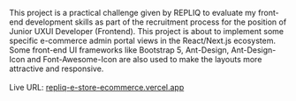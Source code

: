 This project is a practical challenge given by REPLIQ to evaluate my front-end development skills as part of the recruitment process for the position of Junior UXUI Developer (Frontend). This project is about to implement some specific e-commerce admin portal views in the React/Next.js ecosystem. Some front-end UI frameworks like Bootstrap 5, Ant-Design, Ant-Design-Icon and Font-Awesome-Icon are also used to make the layouts more attractive and responsive.
<br /><br />
Live URL: [repliq-e-store-ecommerce.vercel.app](https://repliq-e-store-ecommerce.vercel.app/)
<br /><br />
